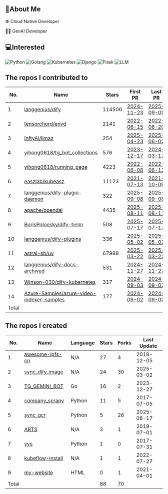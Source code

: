 ## 💫About Me 
☸️ Cloud Native Developer

👨‍💻‍ GenAI Developer

## 💻Interested
![Python](https://img.shields.io/badge/python-3670A0?style=for-the-badge&logo=python&logoColor=ffdd54) 
![Golang](https://img.shields.io/badge/golang-00ADD8?&style=for-the-badge&logo=go&logoColor=white)
![Kubernetes](https://img.shields.io/badge/Kubernetes-326CE5?style=for-the-badge&logo=Kubernetes&logoColor=white)
![Django](https://img.shields.io/badge/django-%23092E20.svg?style=for-the-badge&logo=django&logoColor=white) 
![Flask](https://img.shields.io/badge/Flask-000000?style=for-the-badge&logo=Flask&logoColor=white) 
![LLM](https://img.shields.io/badge/LLM-%23412991.svg?style=for-the-badge&logo=openai&logoColor=white)

## The repos I contributed to
<!-- BEGIN:contributed -->
| No.   | Name                                                                                                      | Stars  | First PR                                                                            | Last PR                                                                             | PR Count                                                                                             |
|-------|-----------------------------------------------------------------------------------------------------------|--------|-------------------------------------------------------------------------------------|-------------------------------------------------------------------------------------|------------------------------------------------------------------------------------------------------|
| 1     | [langgenius/dify](https://github.com/langgenius/dify)                                                     | 114506 | [2024-11-23](https://github.com/langgenius/dify/pull/11006)                         | [2025-09-05](https://github.com/langgenius/dify/pull/25234)                         | [34](https://github.com/langgenius/dify/pulls?q=is%3Apr+author%3Akenwoodjw)                          |
| 2     | [tensorchord/envd](https://github.com/tensorchord/envd)                                                   | 2141   | [2022-06-15](https://github.com/tensorchord/envd/pull/354)                          | [2022-06-20](https://github.com/tensorchord/envd/pull/474)                          | [3](https://github.com/tensorchord/envd/pulls?q=is%3Apr+author%3Akenwoodjw)                          |
| 3     | [InftyAI/llmaz](https://github.com/InftyAI/llmaz)                                                         | 254    | [2025-04-23](https://github.com/InftyAI/llmaz/pull/372)                             | [2025-06-02](https://github.com/InftyAI/llmaz/pull/436)                             | [2](https://github.com/InftyAI/llmaz/pulls?q=is%3Apr+author%3Akenwoodjw)                             |
| 4     | [yihong0618/tg_bot_collections](https://github.com/yihong0618/tg_bot_collections)                         | 576    | [2023-12-17](https://github.com/yihong0618/tg_bot_collections/pull/15)              | [2024-03-17](https://github.com/yihong0618/tg_bot_collections/pull/20)              | [2](https://github.com/yihong0618/tg_bot_collections/pulls?q=is%3Apr+author%3Akenwoodjw)             |
| 5     | [yihong0618/running_page](https://github.com/yihong0618/running_page)                                     | 4223   | [2022-06-08](https://github.com/yihong0618/running_page/pull/238)                   | [2022-06-12](https://github.com/yihong0618/running_page/pull/245)                   | [2](https://github.com/yihong0618/running_page/pulls?q=is%3Apr+author%3Akenwoodjw)                   |
| 6     | [easzlab/kubeasz](https://github.com/easzlab/kubeasz)                                                     | 11123  | [2021-07-13](https://github.com/easzlab/kubeasz/pull/1049)                          | [2021-10-09](https://github.com/easzlab/kubeasz/pull/1078)                          | [2](https://github.com/easzlab/kubeasz/pulls?q=is%3Apr+author%3Akenwoodjw)                           |
| 7     | [langgenius/dify-plugin-daemon](https://github.com/langgenius/dify-plugin-daemon)                         | 322    | [2025-09-08](https://github.com/langgenius/dify-plugin-daemon/pull/445)             | [2025-09-08](https://github.com/langgenius/dify-plugin-daemon/pull/445)             | [1](https://github.com/langgenius/dify-plugin-daemon/pulls?q=is%3Apr+author%3Akenwoodjw)             |
| 8     | [apache/opendal](https://github.com/apache/opendal)                                                       | 4435   | [2025-08-11](https://github.com/apache/opendal/pull/6500)                           | [2025-08-11](https://github.com/apache/opendal/pull/6500)                           | [1](https://github.com/apache/opendal/pulls?q=is%3Apr+author%3Akenwoodjw)                            |
| 9     | [BorisPolonsky/dify-helm](https://github.com/BorisPolonsky/dify-helm)                                     | 508    | [2025-07-17](https://github.com/BorisPolonsky/dify-helm/pull/225)                   | [2025-07-17](https://github.com/BorisPolonsky/dify-helm/pull/225)                   | [1](https://github.com/BorisPolonsky/dify-helm/pulls?q=is%3Apr+author%3Akenwoodjw)                   |
| 10    | [langgenius/dify-plugins](https://github.com/langgenius/dify-plugins)                                     | 336    | [2025-05-02](https://github.com/langgenius/dify-plugins/pull/441)                   | [2025-05-02](https://github.com/langgenius/dify-plugins/pull/441)                   | [1](https://github.com/langgenius/dify-plugins/pulls?q=is%3Apr+author%3Akenwoodjw)                   |
| 11    | [astral-sh/uv](https://github.com/astral-sh/uv)                                                           | 67988  | [2025-03-22](https://github.com/astral-sh/uv/pull/12388)                            | [2025-03-22](https://github.com/astral-sh/uv/pull/12388)                            | [1](https://github.com/astral-sh/uv/pulls?q=is%3Apr+author%3Akenwoodjw)                              |
| 12    | [langgenius/dify-docs-archived](https://github.com/langgenius/dify-docs-archived)                         | 531    | [2024-11-27](https://github.com/langgenius/dify-docs-archived/pull/378)             | [2024-11-27](https://github.com/langgenius/dify-docs-archived/pull/378)             | [1](https://github.com/langgenius/dify-docs-archived/pulls?q=is%3Apr+author%3Akenwoodjw)             |
| 13    | [Winson-030/dify-kubernetes](https://github.com/Winson-030/dify-kubernetes)                               | 317    | [2024-09-03](https://github.com/Winson-030/dify-kubernetes/pull/11)                 | [2024-09-03](https://github.com/Winson-030/dify-kubernetes/pull/11)                 | [1](https://github.com/Winson-030/dify-kubernetes/pulls?q=is%3Apr+author%3Akenwoodjw)                |
| 14    | [Azure-Samples/azure-video-indexer-samples](https://github.com/Azure-Samples/azure-video-indexer-samples) | 177    | [2024-09-02](https://github.com/Azure-Samples/azure-video-indexer-samples/pull/168) | [2024-09-02](https://github.com/Azure-Samples/azure-video-indexer-samples/pull/168) | [1](https://github.com/Azure-Samples/azure-video-indexer-samples/pulls?q=is%3Apr+author%3Akenwoodjw) |
| Total |                                                                                                           |        |                                                                                     |                                                                                     | 53                                                                                                   |
<!-- END:contributed -->

## The repos I created
<!-- BEGIN:created_repos -->
| No.   | Name                                                              | Language | Stars | Forks | Last Update |
|-------|-------------------------------------------------------------------|----------|-------|-------|-------------|
| 1     | [awesome-ipfs-cn](https://github.com/kenwoodjw/awesome-ipfs-cn)   | N/A      | 27    | 4     | 2018-12-05  |
| 2     | [sync_dify_image](https://github.com/kenwoodjw/sync_dify_image)   | N/A      | 24    | 30    | 2025-03-02  |
| 3     | [TG_GEMINI_BOT](https://github.com/kenwoodjw/TG_GEMINI_BOT)       | Go       | 16    | 2     | 2023-12-27  |
| 4     | [company_scrapy](https://github.com/kenwoodjw/company_scrapy)     | Python   | 11    | 5     | 2017-07-05  |
| 5     | [sync_gcr](https://github.com/kenwoodjw/sync_gcr)                 | Python   | 5     | 26    | 2025-06-17  |
| 6     | [ARTS](https://github.com/kenwoodjw/ARTS)                         | N/A      | 3     | 1     | 2019-07-01  |
| 7     | [yys](https://github.com/kenwoodjw/yys)                           | Python   | 1     | 0     | 2017-07-31  |
| 8     | [kubeflow-install](https://github.com/kenwoodjw/kubeflow-install) | N/A      | 1     | 1     | 2022-07-27  |
| 9     | [my-website](https://github.com/kenwoodjw/my-website)             | HTML     | 0     | 1     | 2021-04-01  |
| Total |                                                                   |          | 88    | 70    |             |
<!-- END:created_repos -->



